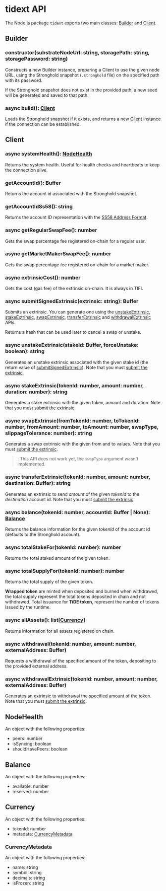 # tidext API

The Node.js package `tidext` exports two main classes: [Builder](#builder) and [Client](#client).

## Builder

### constructor(substrateNodeUrl: string, storagePath: string, storagePassword: string)

Constructs a new Builder instance, preparing a Client to use the given node URL,
using the Stronghold snapshot (`.stronghold` file) on the specified path with its password.

If the Stronghold snapshot does not exist in the provided path, a new seed will be generated and saved to that path.

### async build(): [Client](#client)

Loads the Stronghold snapshot if it exists, and returns a new [Client](#client) instance if the connection can be established.

## Client

### async systemHealth(): [NodeHealth](#nodehealth)

Returns the system health. Useful for health checks and heartbeats to keep the connection alive.

### getAccountId(): Buffer

Returns the account id associated with the Stronghold snapshot.

### getAccountIdSs58(): string

Returns the account ID representation with the [SS58 Address Format](https://docs.substrate.io/v3/advanced/ss58/).

### async getRegularSwapFee(): number

Gets the swap percentage fee registered on-chain for a regular user.

### async getMarketMakerSwapFee(): number

Gets the swap percentage fee registered on-chain for a market maker.

### async extrinsicCost(): number

Gets the cost (gas fee) of the extrinsic on-chain. It is always in TIFI.

### async submitSignedExtrinsic(extrinsic: string): Buffer

Submits an extrinsic. You can generate one using the [unstakeExtrinsic], [stakeExtrinsic], [swapExtrinsic], [transferExtrinsic] and [withdrawalExtrinsic] APIs.

[unstakeExtrinsic]: #async-unstakeextrinsicstakeid-Buffer-forceunstake-boolean-string
[stakeExtrinsic]: #async-stakeextrinsictokenId-number-amount-number-duration-number-string
[swapExtrinsic]: #async-swapextrinsicfromTokenId-number-toTokenId-number-fromamount-number-toamount-number-swaptype-slippagetolerance-number-string
[transferExtrinsic]: #async-transferextrinsictokenId-number-amount-number-destination-Buffer-string
[withdrawalExtrinsic]: #async-withdrawalextrinsictokenId-number-amount-number-externalAddress-Buffer

Returns a hash that can be used later to cancel a swap or unstake.

### async unstakeExtrinsic(stakeId: Buffer, forceUnstake: boolean): string

Generates an unstake extrinsic associated with the given stake id (the return value of [submitSignedExtrinsic](#async-submitsignedextrinsicextrinsic-string-Buffer)). Note that you must [submit the extrinsic](#async-submitsignedextrinsicextrinsic-string-Buffer).

### async stakeExtrinsic(tokenId: number, amount: number, duration: number): string

Generates a stake extrinsic with the given token, amount and duration. Note that you must [submit the extrinsic](#async-submitsignedextrinsicextrinsic-string-Buffer).

### async swapExtrinsic(fromTokenId: number, toTokenId: number, fromAmount: number, toAmount: number, swapType, slippageTolerance: number): string

Generates a swap extrinsic with the given from and to values. Note that you must [submit the extrinsic](#async-submitsignedextrinsicextrinsic-string-Buffer).

> : This API does not work yet, the `swapType` argument wasn't implemented.

### async transferExtrinsic(tokenId: number, amount: number, destination: Buffer): string

Generates an extrinsic to send _amount_ of the given _tokenId_ to the _destination_ account id. Note that you must [submit the extrinsic](#async-submitsignedextrinsicextrinsic-string-Buffer).

### async balance(tokenId: number, accountId: Buffer | None): [Balance](#balance)

Returns the balance information for the given _tokenId_ of the account id (defaults to the Stronghold account).

### async totalStakeFor(tokenId: number): number

Returns the total staked amount of the given token.

### async totalSupplyFor(tokenId: number): number

Returns the total supply of the given token.

**Wrapped token** are minted when deposited and burned when withdrawed, the total supply represent the total tokens deposited in chain and not withdrawed.
Total issuance for **TiDE token**, represent the number of tokens issued by the runtime.

### async allAssets(): list\[[Currency](#currency)\]

Returns information for all assets registered on chain.

### async withdrawal(tokenId: number, amount: number, externalAddress: Buffer)

Requests a withdrawal of the specified amount of the token, depositing to the provided external address.

### async withdrawalExtrinsic(tokenId: number, amount: number, externalAddress: Buffer)

Generates an extrinsic to withdrawal the specified amount of the token. Note that you must [submit the extrinsic](#async-submitsignedextrinsicextrinsic-string-Buffer).

## NodeHealth

An object with the following properties:

- peers: number
- isSyncing: boolean
- shouldHavePeers: boolean

## Balance

An object with the following properties:

- available: number
- reserved: number

## Currency

An object with the following properties:

- tokenId: number
- metadata: [CurrencyMetadata](#currencymetadata)

### CurrencyMetadata

An object with the following properties:

- name: string
- symbol: string
- decimals: string
- isFrozen: string
